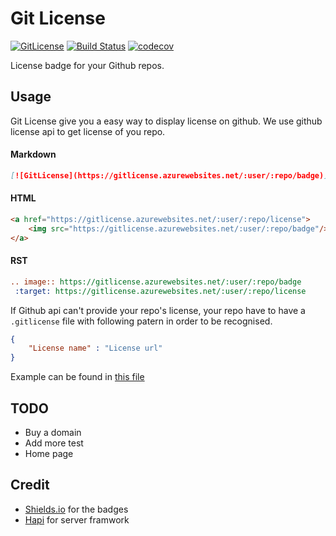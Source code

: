 # Git License
[![GitLicense](https://gitlicense.azurewebsites.net/ducthienbui97/gitlicense/badge)](https://gitlicense.azurewebsites.net/ducthienbui97/gitlicense/license)
[![Build Status](https://travis-ci.org/ducthienbui97/gitlicense.svg?branch=master)](https://travis-ci.org/ducthienbui97/gitlicense)
[![codecov](https://codecov.io/gh/ducthienbui97/gitlicense/branch/master/graph/badge.svg)](https://codecov.io/gh/ducthienbui97/gitlicense)

License badge for your Github repos.

## Usage

Git License give you a easy way to display license on github.
We use github license api to get license of you repo.

#### Markdown

```md
[![GitLicense](https://gitlicense.azurewebsites.net/:user/:repo/badge)](https://gitlicense.azurewebsites.net/:user/:repo/license)
```
#### HTML

``` html
<a href="https://gitlicense.azurewebsites.net/:user/:repo/license">
    <img src="https://gitlicense.azurewebsites.net/:user/:repo/badge"/>
</a>
```

#### RST

``` rest
.. image:: https://gitlicense.azurewebsites.net/:user/:repo/badge
 :target: https://gitlicense.azurewebsites.net/:user/:repo/license
```

If Github api can't provide your repo's license, your repo have to have a ```.gitlicense``` file with following patern in order to be recognised.

``` json
{
    "License name" : "License url"
}
```

Example can be found in [this file](.gitlicense)

## TODO
- Buy a domain
- Add more test
- Home page

## Credit
- [Shields.io](https://github.com/badges) for the badges
- [Hapi](https://github.com/hapijs) for server framwork
